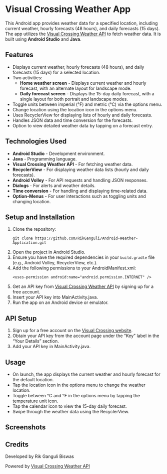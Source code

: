 <h1>Visual Crossing Weather App</h1>

<p>This Android app provides weather data for a specified location, including current weather, hourly forecasts (48 hours), and daily forecasts (15 days). The app utilizes the <a href="https://www.visualcrossing.com/">Visual Crossing Weather API</a> to fetch weather data. It is built using <strong>Android Studio</strong> and <strong>Java</strong>.</p>

<h2>Features</h2>
<ul>
  <li>Displays current weather, hourly forecasts (48 hours), and daily forecasts (15 days) for a selected location.</li>
  <li>Two activities: 
    <ul>
      <li><strong>Home weather screen</strong> - Displays current weather and hourly forecast, with an alternate layout for landscape mode.</li>
      <li><strong>Daily forecast screen</strong> - Displays the 15-day daily forecast, with a single layout for both portrait and landscape modes.</li>
    </ul>
  </li>
  <li>Toggle units between imperial (°F) and metric (°C) via the options menu.</li>
  <li>Change location using the location icon in the options menu.</li>
  <li>Uses RecyclerView for displaying lists of hourly and daily forecasts.</li>
  <li>Handles JSON data and time conversion for the forecasts.</li>
  <li>Option to view detailed weather data by tapping on a forecast entry.</li>
</ul>

<h2>Technologies Used</h2>
<ul>
  <li><strong>Android Studio</strong> - Development environment.</li>
  <li><strong>Java</strong> - Programming language.</li>
  <li><strong>Visual Crossing Weather API</strong> - For fetching weather data.</li>
  <li><strong>RecyclerView</strong> - For displaying weather data lists (hourly and daily forecasts).</li>
  <li><strong>Android Volley</strong> - For API requests and handling JSON responses.</li>
  <li><strong>Dialogs</strong> - For alerts and weather details.</li>
  <li><strong>Time conversion</strong> - For handling and displaying time-related data.</li>
  <li><strong>Option-Menus</strong> - For user interactions such as toggling units and changing location.</li>
</ul>

<h2>Setup and Installation</h2>
<ol>
  <li>Clone the repository:
    <pre><code>git clone https://github.com/RikGanguli/Android-Weather-Application.git</code></pre>
  </li>
  <li>Open the project in Android Studio.</li>
  <li>Ensure you have the required dependencies in your <code>build.gradle</code> file (e.g., Android Volley, RecyclerView, etc.).</li>
  <li>Add the following permissions to your AndroidManifest.xml:
    <pre><code>&lt;uses-permission android:name="android.permission.INTERNET" /&gt;</code></pre>
  </li>
  <li>Get an API key from <a href="https://www.visualcrossing.com/sign-up">Visual Crossing Weather API</a> by signing up for a free account.</li>
  <li>Insert your API key into MainActivity.java.</li>
  <li>Run the app on an Android device or emulator.</li>
</ol>

<h2>API Setup</h2>
<ol>
  <li>Sign up for a free account on the <a href="https://www.visualcrossing.com/">Visual Crossing website</a>.</li>
  <li>Obtain your API key from the account page under the “Key” label in the “Your Details” section.</li>
  <li>Add your API key in MainActivity.java.</li>
</ol>

<h2>Usage</h2>
<ul>
  <li>On launch, the app displays the current weather and hourly forecast for the default location.</li>
  <li>Tap the location icon in the options menu to change the weather location.</li>
  <li>Toggle between °C and °F in the options menu by tapping the temperature unit icon.</li>
  <li>Tap the calendar icon to view the 15-day daily forecast.</li>
  <li>Swipe through the weather data using the RecyclerView.</li>
</ul>

<h2>Screenshots</h2>
<p></p>

<h2>Credits</h2>
<p>Developed by Rik Ganguli Biswas</p>
<p>Powered by <a href="https://www.visualcrossing.com/">Visual Crossing Weather API</a></p>
